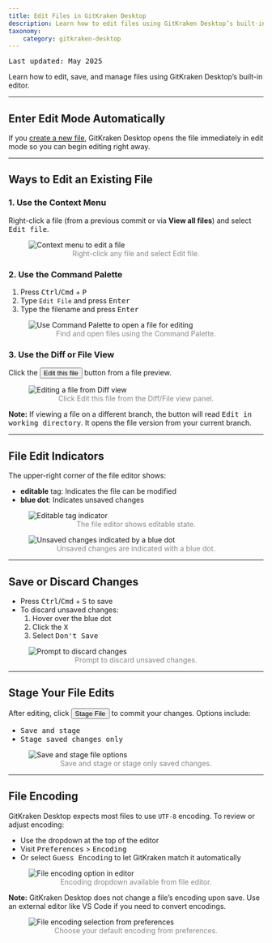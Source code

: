 ```yaml
---
title: Edit Files in GitKraken Desktop
description: Learn how to edit files using GitKraken Desktop’s built-in editor.
taxonomy:
    category: gitkraken-desktop
---
```


<kbd>Last updated: May 2025</kbd>

Learn how to edit, save, and manage files using GitKraken Desktop’s built-in editor.

***

## Enter Edit Mode Automatically

If you [create a new file](/working-with-files/adding-and-removing#adding-a-file), GitKraken Desktop opens the file immediately in edit mode so you can begin editing right away.

***

## Ways to Edit an Existing File

### 1. Use the Context Menu

Right-click a file (from a previous commit or via **View all files**) and select <kbd>Edit file</kbd>.

<figure class='figure center'>
    <img src='/wp-content/uploads/edit-file-menu-2025.png' class="help-center-img img-bordered" alt="Context menu to edit a file">
    <figcaption style="text-align: center; color: #888;">Right-click any file and select Edit file.</figcaption>
</figure>

### 2. Use the Command Palette

1. Press <kbd>Ctrl</kbd>/<kbd>Cmd</kbd> + <kbd>P</kbd>
2. Type `Edit File` and press <kbd>Enter</kbd>
3. Type the filename and press <kbd>Enter</kbd>

<figure class='figure center'>
    <img src='/wp-content/uploads/edit-file-fuzzy.gif' class="help-center-img img-bordered" alt="Use Command Palette to open a file for editing">
    <figcaption style="text-align: center; color: #888;">Find and open files using the Command Palette.</figcaption>
</figure>

### 3. Use the Diff or File View

Click the <button class='button button--primary button--ui button--nolink'>Edit this file</button> button from a file preview.

<figure class='figure center'>
    <img src='/wp-content/uploads/edit-file-diff-2025.png' class="help-center-img img-bordered" alt="Editing a file from Diff view">
    <figcaption style="text-align: center; color: #888;">Click Edit this file from the Diff/File view panel.</figcaption>
</figure>

<div class='callout callout--success'>
<p><strong>Note:</strong> If viewing a file on a different branch, the button will read <kbd>Edit in working directory</kbd>. It opens the file version from your current branch.</p>
</div>

***

## File Edit Indicators

The upper-right corner of the file editor shows:

- <strong>editable</strong> tag: Indicates the file can be modified
- <strong>blue dot</strong>: Indicates unsaved changes

<figure class='figure center'>
    <img src='/wp-content/uploads/editable-2025.png' class="help-center-img img-bordered" alt="Editable tag indicator">
    <figcaption style="text-align: center; color: #888;">The file editor shows editable state.</figcaption>
</figure>

<figure class='figure center'>
    <img src='/wp-content/uploads/save-changes-2025.png' class="help-center-img img-bordered" alt="Unsaved changes indicated by a blue dot">
    <figcaption style="text-align: center; color: #888;">Unsaved changes are indicated with a blue dot.</figcaption>
</figure>

***

## Save or Discard Changes

- Press <kbd>Ctrl</kbd>/<kbd>Cmd</kbd> + <kbd>S</kbd> to save
- To discard unsaved changes:
  1. Hover over the blue dot
  2. Click the <kbd>X</kbd>
  3. Select <kbd>Don't Save</kbd>

<figure class='figure center'>
    <img src='/wp-content/uploads/do-not-save-prompt-2025.png' class="help-center-img img-bordered" alt="Prompt to discard changes">
    <figcaption style="text-align: center; color: #888;">Prompt to discard unsaved changes.</figcaption>
</figure>

***

## Stage Your File Edits

After editing, click <button class='button button--success button--ui button--nolink'>Stage File</button> to commit your changes. Options include:

- <kbd>Save and stage</kbd>
- <kbd>Stage saved changes only</kbd>

<figure class='figure center'>
    <img src='/wp-content/uploads/save-and-stage-2025.png' class="help-center-img img-bordered" alt="Save and stage file options">
    <figcaption style="text-align: center; color: #888;">Save and stage or stage only saved changes.</figcaption>
</figure>

***

## File Encoding

GitKraken Desktop expects most files to use `UTF-8` encoding. To review or adjust encoding:

- Use the dropdown at the top of the editor
- Visit <kbd>Preferences</kbd> > <kbd>Encoding</kbd>
- Or select <kbd>Guess Encoding</kbd> to let GitKraken match it automatically

<figure class='figure center'>
    <img src='/wp-content/uploads/file-encoding-diff2.png' class="help-center-img img-bordered" alt="File encoding option in editor">
    <figcaption style="text-align: center; color: #888;">Encoding dropdown available from file editor.</figcaption>
</figure>

<div class='callout callout--warning'>
<p><strong>Note:</strong> GitKraken Desktop does not change a file’s encoding upon save. Use an external editor like VS Code if you need to convert encodings.</p>
</div>

<figure class='figure center'>
    <img src='/wp-content/uploads/preferences-encoding-select-2025.png' class="help-center-img img-bordered" alt="File encoding selection from preferences">
    <figcaption style="text-align: center; color: #888;">Choose your default encoding from preferences.</figcaption>
</figure>
